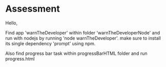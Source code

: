 # Assessment

Hello,

Find app 'warnTheDeveloper' within folder 'warnTheDeveloperNode' and run with nodejs by running 'node warnTheDeveloper'.
make sure to install its single dependency 'prompt' using npm.

Also find progress bar task within progressBarHTML folder and run progress.html 